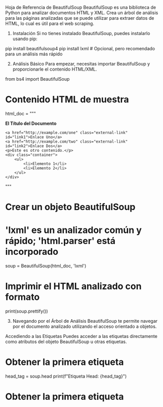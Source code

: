 Hoja de Referencia de BeautifulSoup
BeautifulSoup es una biblioteca de Python para analizar documentos HTML y XML. Crea un árbol de análisis para las páginas analizadas que se puede utilizar para extraer datos de HTML, lo cual es útil para el web scraping.

1. Instalación
Si no tienes instalado BeautifulSoup, puedes instalarlo usando pip:

pip install beautifulsoup4
pip install lxml # Opcional, pero recomendado para un análisis más rápido

2. Análisis Básico
Para empezar, necesitas importar BeautifulSoup y proporcionarle el contenido HTML/XML.

from bs4 import BeautifulSoup

# Contenido HTML de muestra
html_doc = """
<html><head><title>Mi Documento</title></head>
<body>
    <p class="title"><b>El Título del Documento</b></p>

    <a href="http://example.com/one" class="external-link" id="link1">Enlace Uno</a>
    <a href="http://example.com/two" class="external-link" id="link2">Enlace Dos</a>
    <p>Este es otro contenido.</p>
    <div class="container">
        <ul>
            <li>Elemento 1</li>
            <li>Elemento 2</li>
        </ul>
    </div>
</body>
</html>
"""

# Crear un objeto BeautifulSoup
# 'lxml' es un analizador común y rápido; 'html.parser' está incorporado
soup = BeautifulSoup(html_doc, 'lxml')

# Imprimir el HTML analizado con formato
print(soup.prettify())

3. Navegando por el Árbol de Análisis
BeautifulSoup te permite navegar por el documento analizado utilizando el acceso orientado a objetos.

Accediendo a las Etiquetas
Puedes acceder a las etiquetas directamente como atributos del objeto BeautifulSoup u otras etiquetas.

# Obtener la primera etiqueta <head>
head_tag = soup.head
print(f"Etiqueta Head: {head_tag}")

# Obtener la primera etiqueta <title> dentro de <head>
title_tag = soup.title
print(f"Etiqueta Title: {title_tag}")

# Obtener el nombre de la etiqueta
print(f"Nombre de la Etiqueta Title: {title_tag.name}")

# Obtener el contenido de la cadena de la etiqueta
print(f"Contenido de la Etiqueta Title: {title_tag.string}")

# Accediendo a los atributos de una etiqueta
link_one = soup.a
print(f"Href del Enlace Uno: {link_one['href']}")
print(f"Clase del Enlace Uno: {link_one['class']}")

# Obtener todos los atributos como un diccionario
print(f"Atributos del Enlace Uno: {link_one.attrs}")

Navegando hacia Abajo
.contents: Una lista de los hijos directos de la etiqueta.

.children: Un iterador de los hijos directos de la etiqueta.

.descendants: Un iterador de todos los hijos, nietos, etc.

body_tag = soup.body
print("\nContenidos de la Etiqueta Body:")
for child in body_tag.contents:
    if child.name: # Solo imprimir etiquetas reales
        print(child.name)

print("\nDescendientes de la Etiqueta Body (Ejemplos):")
for descendant in body_tag.descendants:
    if descendant.name:
        print(descendant.name, end=" ")
        if descendant.name == 'li': break # Detenerse después de algunos ejemplos

Navegando hacia Arriba
.parent: El padre directo de una etiqueta.

.parents: Un iterador de todos los antepasados.

# Encontrar el padre de la etiqueta de título
p_tag = soup.p
print(f"\nPadre de <p>: {p_tag.parent.name}")

# Iterar a través de los padres de un enlace específico
link2 = soup.find(id="link2")
print(f"Padres de <a id='link2'>:")
for parent in link2.parents:
    if parent is None:
        continue
    if parent.name:
        print(parent.name)

Navegando Lateralmente
.next_sibling: El siguiente hermano después de la etiqueta actual.

.previous_sibling: El hermano anterior antes de la etiqueta actual.

.next_siblings: Un iterador de todos los hermanos siguientes.

.previous_siblings: Un iterador de todos los hermanos precedentes.

first_p_tag = soup.p
print(f"\nSiguiente hermano del primer <p>: {first_p_tag.next_sibling.next_sibling.name}") # Omitir nueva línea
print(f"Hermano anterior del primer <p>: {first_p_tag.previous_sibling.previous_sibling.name}") # Omitir nueva línea

print("\nSiguientes hermanos del primer <p> (ejemplos):")
for sibling in first_p_tag.next_siblings:
    if sibling.name:
        print(sibling.name)

4. Buscando en el Árbol (find() y find_all())
Estos son los métodos más potentes para localizar elementos específicos.

find_all(name, attrs, recursive, string, limit)
Encuentra todas las ocurrencias de una etiqueta que coincidan con los criterios. Devuelve una lista de etiquetas.

name: Nombre de la etiqueta (p. ej., 'a', 'p'). Puede ser una cadena, lista, expresión regular o función.

attrs: Un diccionario de valores de atributos (p. ej., {'class': 'external-link'}).

recursive: Si es False, solo examina los hijos directos. El valor predeterminado es True.

string: Busca cadenas en lugar de etiquetas.

limit: Detiene la búsqueda después de un cierto número de coincidencias.

# Encontrar todas las etiquetas <a>
all_links = soup.find_all('a')
print(f"\nTodos los enlaces: {all_links}")

# Encontrar todas las etiquetas <p> con la clase 'title'
title_p = soup.find_all('p', class_='title') # 'class_' porque 'class' es una palabra clave de Python
print(f"Párrafos con la clase 'title': {title_p}")

# Encontrar todas las etiquetas que tienen un atributo 'id'
tags_with_id = soup.find_all(id=True)
print(f"Etiquetas con un atributo 'id': {tags_with_id}")

# Encontrar todas las etiquetas <li>
list_items = soup.find_all('li')
for item in list_items:
    print(f"Elemento de Lista: {item.string}")

# Encontrar etiquetas que contienen texto específico (usando 'string')
p_with_content = soup.find_all(string="Este es otro contenido.")
print(f"Etiquetas con contenido de cadena específico: {p_with_content}")

find(name, attrs, recursive, string)
Similar a find_all(), pero devuelve solo la primera coincidencia.

# Encontrar la primera etiqueta <a>
first_link = soup.find('a')
print(f"\nPrimer enlace encontrado: {first_link}")

# Encontrar el primer párrafo <p> con la clase 'title'
first_title_p = soup.find('p', class_='title')
print(f"Primer párrafo con la clase 'title': {first_title_p}")

Patrones de Búsqueda Comunes
# Por nombre de etiqueta
print(f"\nEncontrar todas las etiquetas 'p': {soup.find_all('p')}")

# Por clase CSS (¡nota el guion bajo!)
print(f"Encontrar todas las etiquetas 'a' con la clase 'external-link': {soup.find_all('a', class_='external-link')}")

# Por ID
print(f"Encontrar etiqueta con id 'link1': {soup.find(id='link1')}")

# Por valor de atributo (cualquier atributo)
print(f"Encontrar todas las etiquetas con href='http://example.com/one': {soup.find_all(href='http://example.com/one')}")

# Usando una lista de nombres de etiquetas
print(f"Encontrar todas las etiquetas 'p' o 'a': {soup.find_all(['p', 'a'])}")

# Usando expresiones regulares
import re
print(f"Encontrar todas las etiquetas cuyo nombre comienza con 'b': {soup.find_all(re.compile('^b'))}") # p. ej., <body>, <b>
print(f"Encontrar todas las etiquetas con 'link' en su ID: {soup.find_all(id=re.compile('link'))}")

5. Modificando el Árbol
BeautifulSoup te permite modificar el árbol de análisis.

# HTML de muestra para modificación
html_mod = """
<html>
<body>
    <p>Texto original.</p>
    <div id="target">Contenido aquí</div>
</body>
</html>
"""
soup_mod = BeautifulSoup(html_mod, 'lxml')

# Cambiar el nombre de la etiqueta
p_tag_mod = soup_mod.p
p_tag_mod.name = "div"
print(f"\nDespués de cambiar p a div: {soup_mod.prettify()}")

# Modificar los atributos de la etiqueta
div_tag_mod = soup_mod.find(id="target")
div_tag_mod['class'] = 'new-class'
div_tag_mod['data-type'] = 'example'
print(f"Después de modificar los atributos: {soup_mod.prettify()}")

# Añadir nuevo contenido
new_tag = soup_mod.new_tag("span")
new_tag.string = "Texto de span añadido."
div_tag_mod.append(new_tag) # Añadir dentro del div
print(f"Después de añadir una nueva etiqueta: {soup_mod.prettify()}")

# Reemplazar contenido
div_tag_mod.string = "Nuevo contenido reemplazado."
print(f"Después de reemplazar el contenido del div: {soup_mod.prettify()}")

# Eliminar contenido
span_to_remove = soup_mod.find('span')
if span_to_remove:
    span_to_remove.decompose() # Elimina la etiqueta y su contenido
print(f"Después de eliminar el span: {soup_mod.prettify()}")

6. Selectores CSS (select() y select_one())
BeautifulSoup también admite selectores CSS utilizando el método select() (devuelve una lista) y select_one() (devuelve la primera coincidencia).

# Seleccionar todas las etiquetas <p>
print(f"\nSeleccionar todas las etiquetas 'p': {soup.select('p')}")

# Seleccionar etiquetas por clase
print(f"Seleccionar todos los elementos con la clase 'external-link': {soup.select('.external-link')}")

# Seleccionar etiqueta por ID
print(f"Seleccionar elemento con id 'link2': {soup.select('#link2')}")

# Seleccionar hijos directos
print(f"Seleccionar hijos directos <li> de .container: {soup.select('div.container > ul > li')}")

# Seleccionar descendientes
print(f"Seleccionar todos los descendientes <li> de .container: {soup.select('div.container li')}")

# Seleccionar selectores combinados
print(f"Seleccionar etiquetas 'p' o 'a': {soup.select('p, a')}")

# Seleccionar etiquetas con valores de atributos específicos
print(f"Seleccionar etiquetas 'a' con href que comience con 'http://example.com': {soup.select('a[href^=\"http://example.com\"]')}")

# Seleccionar el primer elemento coincidente
print(f"Seleccionar primer enlace: {soup.select_one('a')}")
